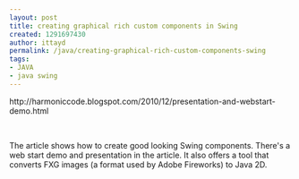 ```yaml
---
layout: post
title: creating graphical rich custom components in Swing
created: 1291697430
author: ittayd
permalink: /java/creating-graphical-rich-custom-components-swing
tags:
- JAVA
- java swing
---
```

<p>http://harmoniccode.blogspot.com/2010/12/presentation-and-webstart-demo.html</p>
<p>&nbsp;</p>
<p>The article shows how to create good looking Swing components. There's a web start demo and presentation in the article. It also offers a tool that converts FXG&nbsp;images (a format used by Adobe Fireworks)&nbsp;to Java 2D. </p>
